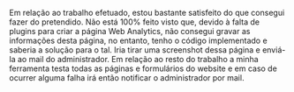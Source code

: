 Em relação ao trabalho efetuado, estou bastante satisfeito 
do que consegui fazer do pretendido. 
Não está 100% feito visto que, devido à falta de plugins 
para criar a página Web Analytics, não consegui gravar as informações desta página, no entanto, tenho o código implementado e saberia a solução para o tal.
Iria tirar uma screenshot dessa página e enviá-la ao mail do administrador.
Em relação ao resto do trabalho a minha ferramenta testa todas as páginas e formulários do website e em caso de ocurrer alguma
falha irá então notificar o administrador por mail. 

